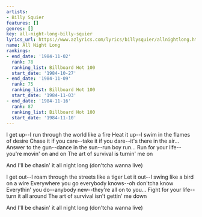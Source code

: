 ```yaml
---
artists:
- Billy Squier
features: []
genres: []
key: all-night-long-billy-squier
lyrics_url: https://www.azlyrics.com/lyrics/billysquier/allnightlong.html
name: All Night Long
rankings:
- end_date: '1984-11-02'
  rank: 78
  ranking_list: Billboard Hot 100
  start_date: '1984-10-27'
- end_date: '1984-11-09'
  rank: 75
  ranking_list: Billboard Hot 100
  start_date: '1984-11-03'
- end_date: '1984-11-16'
  rank: 87
  ranking_list: Billboard Hot 100
  start_date: '1984-11-10'
---
```


I get up--I run through the world like a fire
Heat it up--I swim in the flames of desire
Chase it if you care--take it if you dare--it's there in the air...
Answer to the gun--dance in the sun--run boy run...
Run for your life--you're movin' on and on
The art of survival is turnin' me on

And I'll be chasin' it all night long (don'tcha wanna live)

I get out--I roam through the streets like a tiger
Let it out--I swing like a bird on a wire
Everywhere you go everybody knows--oh don'tcha know
Everythin' you do--anybody new--they're all on to you...
Fight for your life--turn it all around
The art of survival isn't gettin' me down

And I'll be chasin' it all night long (don'tcha wanna live)



